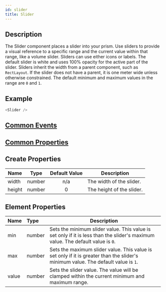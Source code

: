 ```yaml
---
id: slider
title: Slider
---
```

## Description
The Slider component places a slider into your prism. Use sliders to provide a visual reference to a specific range and the current value within that range, like a volume slider. Sliders can use either icons or labels. The default slider is white and uses 100% opacity for the active part of the slider. Sliders inherit the width from a parent component, such as `RectLayout`. If the slider does not have a parent, it is one meter wide unless otherwise constrained. The default minimum and maximum values in the range are `0` and `1`.

## Example

```javascript
<Slider />
```

## [Common Events](../types/Events.md)

## [Common Properties](../types/Properties.md)

## Create Properties

| Name   | Type   | Default Value | Description |
| ------ | ------ | :-----------: | ----------- |
| width  | number |      n/a      | The width of the slider.  |
| height | number |       0       | The height of the slider.      |

## Element Properties

| Name   | Type   | Description |
| :----- | :----- | ----------- |
| min    | number | Sets the minimum slider value. This value is set only if it is less than the slider's maximum value. The default value is `0`. |
| max    | number | Sets the maximum slider value. This value is set only if it is greater than the slider's minimum value. The default value is `1`. |
| value  | number | Sets the slider value. The value will be clamped within the current minimum and maximum range. |
